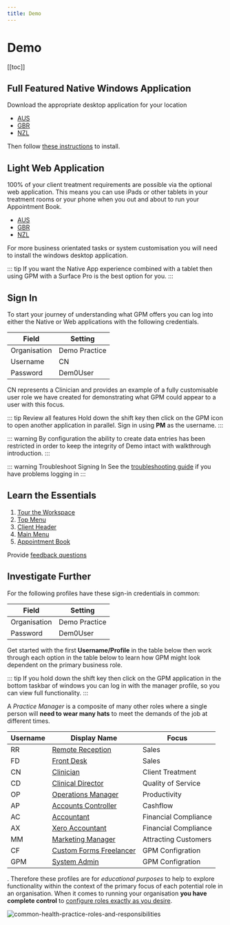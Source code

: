 ```yaml
---
title: Demo
---
```


# Demo

[[toc]]

## Full Featured Native Windows Application

Download the appropriate desktop application for your location

- [AUS](http://software.gensolve.com/gpmuk/install.htm)
- [GBR](http://software.gensolve.com/gpmuk/install.htm)
- [NZL](http://software.gensolve.com/gpmuk/install.htm)

Then follow [these instructions](/support/installation-guide.md) to install.

## Light Web Application

100% of your client treatment requirements are possible via the optional web application. This means you can use iPads or other tablets in your treatment rooms or your phone when you out and about to run your Appointment Book.

- [AUS](https://augpm.gensolve.com/index.html)
- [GBR](https://ukgpm.gensolve.com/index.html)
- [NZL](https://nzgpm.gensolve.com/index.html)

For more business orientated tasks or system customisation you will need to install the windows desktop application.

::: tip
If you want the Native App experience combined with a tablet then using GPM with a Surface Pro is the best option for you.
:::

## Sign In

To start your journey of understanding what GPM offers you can log into either the Native or Web applications with the following credentials.

| Field        | Setting       |
| ------------ | ------------- |
| Organisation | Demo Practice |
| Username     | CN            |
| Password     | Dem0User      |

CN represents a Clinician and provides an example of a fully customisable user role we have created for demonstrating what GPM could appear to a user with this focus.

::: tip Review all features
Hold down the shift key then click on the GPM icon to open another application in parallel. Sign in using **PM** as the username.
:::

::: warning
By configuration the ability to create data entries has been restricted in order to keep the integrity of Demo intact with walkthrough introduction.
:::

::: warning Troubleshoot Signing In
See the [troubleshooting guide](http://docs.gensolve.com/help/gpm_uk/desktop/Processes/Installation___Troubleshooting/Logging_In.htm?rhtocid=7.1.0_2#) if you have problems logging in
:::

## Learn the Essentials

1. [Tour the Workspace](http://docs.gensolve.com/help/gpm_uk/desktop/Processes/The_Workspace/Touring_the_Workspace.htm)
2. [Top Menu](http://docs.gensolve.com/help/gpm_uk/desktop/Processes/The_Workspace/Top_Menu.htm)
3. [Client Header]()
4. [Main Menu](http://docs.gensolve.com/help/gpm_uk/desktop/Processes/The_Workspace/Main_Menu.htm)
5. [Appointment Book](http://docs.gensolve.com/help/gpm_uk/desktop/Processes/The_Workspace/Appointment_Book.htm)

Provide [feedback questions](/support/feedback-questions.md)

## Investigate Further

For the following profiles have these sign-in credentials in common:

| Field        | Setting       |
| ------------ | ------------- |
| Organisation | Demo Practice |
| Password     | Dem0User      |

Get started with the first **Username/Profile** in the table below then work through each option in the table below to learn how GPM might look dependent on the primary business role.

::: tip
If you hold down the shift key then click on the GPM application in the bottom taskbar of windows you can log in with the manager profile, so you can view full functionality.
:::

A _Practice Manager_ is a composite of many other roles where a single person will **need to wear many hats** to meet the demands of the job at different times.

| Username | Display Name                                                 | Focus                |
| -------- | ------------------------------------------------------------ | -------------------- |
| RR       | [Remote Reception](/roles/remote-reception.md)               | Sales                |
| FD       | [Front Desk](/roles/frontdesk-sales.md)                      | Sales                |
| CN       | [Clinician](/roles/clinician.md)                             | Client Treatment     |
| CD       | [Clinical Director](/roles/clinical-director.md)             | Quality of Service   |
| OP       | [Operations Manager](/roles/operations-manager.md)           | Productivity         |
| AP       | [Accounts Controller](/roles/accounts-and-payroll.md)        | Cashflow             |
| AC       | [Accountant](/roles/accountant.md)                           | Financial Compliance |
| AX       | [Xero Accountant](/roles/accountant.md)                      | Financial Compliance |
| MM       | [Marketing Manager](/roles/marketing-manager.md)             | Attracting Customers |
| CF       | [Custom Forms Freelancer](/roles/custom-forms-freelancer.md) | GPM Configration     |
| GPM      | [System Admin](/roles/system-admin.md)                       | GPM Configration     |

. Therefore these profiles are for _educational purposes_ to help to explore functionality within the context of the primary focus of each potential role in an organisation. When it comes to running your organisation **you have complete control** to [configure roles exactly as you desire](/features/system/security/).

![common-health-practice-roles-and-responsibilities](https://drive.google.com/uc?id=1_85fzFafOpCNIkbkKoCnLqtNYTDWdgY2)
